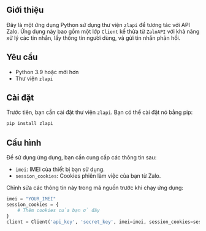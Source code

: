 ## Giới thiệu

Đây là một ứng dụng Python sử dụng thư viện `zlapi` để tương tác với API Zalo. Ứng dụng này bao gồm một lớp `Client` kế thừa từ `ZaloAPI` với khả năng xử lý các tin nhắn, lấy thông tin người dùng, và gửi tin nhắn phản hồi.

## Yêu cầu

- Python 3.9 hoặc mới hơn
- Thư viện `zlapi`

## Cài đặt

Trước tiên, bạn cần cài đặt thư viện `zlapi`. Bạn có thể cài đặt nó bằng pip:

```bash
pip install zlapi
```

## Cấu hình

Để sử dụng ứng dụng, bạn cần cung cấp các thông tin sau:

- `imei`: IMEI của thiết bị bạn sử dụng.
- `session_cookies`: Cookies phiên làm việc của bạn từ Zalo.

Chỉnh sửa các thông tin này trong mã nguồn trước khi chạy ứng dụng:

```python
imei = "YOUR_IMEI"
session_cookies = {
    # Thêm cookies của bạn ở đây
}
client = Client('api_key', 'secret_key', imei=imei, session_cookies=session_cookies)
```

